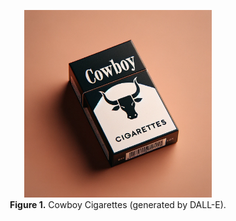 <p align="center">
  <img src="img/logo_cowboy_cigarettes_FINAL.png" width="300px"></img>
  <br>
  <b>Figure 1.</b> Cowboy Cigarettes (generated by DALL-E).
</p>

